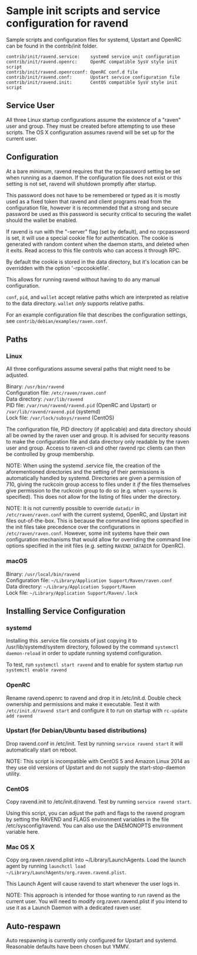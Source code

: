 Sample init scripts and service configuration for ravend
==========================================================

Sample scripts and configuration files for systemd, Upstart and OpenRC
can be found in the contrib/init folder.

    contrib/init/ravend.service:    systemd service unit configuration
    contrib/init/ravend.openrc:     OpenRC compatible SysV style init script
    contrib/init/ravend.openrcconf: OpenRC conf.d file
    contrib/init/ravend.conf:       Upstart service configuration file
    contrib/init/ravend.init:       CentOS compatible SysV style init script

Service User
---------------------------------

All three Linux startup configurations assume the existence of a "raven" user
and group.  They must be created before attempting to use these scripts.
The OS X configuration assumes ravend will be set up for the current user.

Configuration
---------------------------------

At a bare minimum, ravend requires that the rpcpassword setting be set
when running as a daemon.  If the configuration file does not exist or this
setting is not set, ravend will shutdown promptly after startup.

This password does not have to be remembered or typed as it is mostly used
as a fixed token that ravend and client programs read from the configuration
file, however it is recommended that a strong and secure password be used
as this password is security critical to securing the wallet should the
wallet be enabled.

If ravend is run with the "-server" flag (set by default), and no rpcpassword is set,
it will use a special cookie file for authentication. The cookie is generated with random
content when the daemon starts, and deleted when it exits. Read access to this file
controls who can access it through RPC.

By default the cookie is stored in the data directory, but it's location can be overridden
with the option '-rpccookiefile'.

This allows for running ravend without having to do any manual configuration.

`conf`, `pid`, and `wallet` accept relative paths which are interpreted as
relative to the data directory. `wallet` *only* supports relative paths.

For an example configuration file that describes the configuration settings,
see `contrib/debian/examples/raven.conf`.

Paths
---------------------------------

### Linux

All three configurations assume several paths that might need to be adjusted.

Binary:              `/usr/bin/ravend`  
Configuration file:  `/etc/raven/raven.conf`  
Data directory:      `/var/lib/ravend`  
PID file:            `/var/run/ravend/ravend.pid` (OpenRC and Upstart) or `/var/lib/ravend/ravend.pid` (systemd)  
Lock file:           `/var/lock/subsys/ravend` (CentOS)  

The configuration file, PID directory (if applicable) and data directory
should all be owned by the raven user and group.  It is advised for security
reasons to make the configuration file and data directory only readable by the
raven user and group.  Access to raven-cli and other ravend rpc clients
can then be controlled by group membership.

NOTE: When using the systemd .service file, the creation of the aforementioned
directories and the setting of their permissions is automatically handled by
systemd. Directories are given a permission of 710, giving the ruckcoin group
access to files under it _if_ the files themselves give permission to the
ruckcoin group to do so (e.g. when `-sysperms` is specified). This does not allow
for the listing of files under the directory.

NOTE: It is not currently possible to override `datadir` in
`/etc/raven/raven.conf` with the current systemd, OpenRC, and Upstart init
files out-of-the-box. This is because the command line options specified in the
init files take precedence over the configurations in
`/etc/raven/raven.conf`. However, some init systems have their own
configuration mechanisms that would allow for overriding the command line
options specified in the init files (e.g. setting `RAVEND_DATADIR` for
OpenRC).

### macOS

Binary:              `/usr/local/bin/ravend`  
Configuration file:  `~/Library/Application Support/Raven/raven.conf`  
Data directory:      `~/Library/Application Support/Raven`  
Lock file:           `~/Library/Application Support/Raven/.lock`  

Installing Service Configuration
-----------------------------------

### systemd

Installing this .service file consists of just copying it to
/usr/lib/systemd/system directory, followed by the command
`systemctl daemon-reload` in order to update running systemd configuration.

To test, run `systemctl start ravend` and to enable for system startup run
`systemctl enable ravend`

### OpenRC

Rename ravend.openrc to ravend and drop it in /etc/init.d.  Double
check ownership and permissions and make it executable.  Test it with
`/etc/init.d/ravend start` and configure it to run on startup with
`rc-update add ravend`

### Upstart (for Debian/Ubuntu based distributions)

Drop ravend.conf in /etc/init.  Test by running `service ravend start`
it will automatically start on reboot.

NOTE: This script is incompatible with CentOS 5 and Amazon Linux 2014 as they
use old versions of Upstart and do not supply the start-stop-daemon utility.

### CentOS

Copy ravend.init to /etc/init.d/ravend. Test by running `service ravend start`.

Using this script, you can adjust the path and flags to the ravend program by
setting the RAVEND and FLAGS environment variables in the file
/etc/sysconfig/ravend. You can also use the DAEMONOPTS environment variable here.

### Mac OS X

Copy org.raven.ravend.plist into ~/Library/LaunchAgents. Load the launch agent by
running `launchctl load ~/Library/LaunchAgents/org.raven.ravend.plist`.

This Launch Agent will cause ravend to start whenever the user logs in.

NOTE: This approach is intended for those wanting to run ravend as the current user.
You will need to modify org.raven.ravend.plist if you intend to use it as a
Launch Daemon with a dedicated raven user.

Auto-respawn
-----------------------------------

Auto respawning is currently only configured for Upstart and systemd.
Reasonable defaults have been chosen but YMMV.
